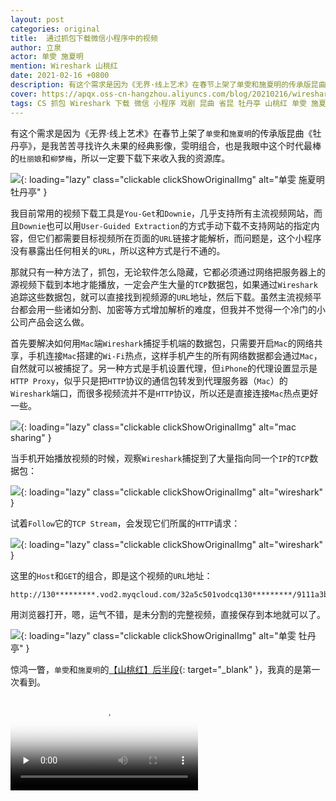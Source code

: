```yaml
---
layout: post
categories: original
title:  通过抓包下载微信小程序中的视频
author: 立泉
actor: 单雯 施夏明
mention: Wireshark 山桃红
date: 2021-02-16 +0800
description: 有这个需求是因为《无界·线上艺术》在春节上架了单雯和施夏明的传承版昆曲《牡丹亭》，是我苦苦寻找许久未果的经典影像，雯明组合，也是我眼中这个时代最棒的杜丽娘和柳梦梅，所以一定要下载下来收入我的资源库。
cover: https://apqx.oss-cn-hangzhou.aliyuncs.com/blog/20210216/wireshark_kunqv.jpg
tags: CS 抓包 Wireshark 下载 微信 小程序 戏剧 昆曲 省昆 牡丹亭 山桃红 单雯 施夏明
---
```


有这个需求是因为《无界·线上艺术》在春节上架了`单雯`和`施夏明`的传承版昆曲《牡丹亭》，是我苦苦寻找许久未果的经典影像，雯明组合，也是我眼中这个时代最棒的`杜丽娘`和`柳梦梅`，所以一定要下载下来收入我的资源库。

![](https://apqx.oss-cn-hangzhou.aliyuncs.com/blog/20210216/iphone_kunqv_mudanting.webp){: loading="lazy" class="clickable clickShowOriginalImg" alt="单雯 施夏明 牡丹亭" }

我目前常用的视频下载工具是`You-Get`和`Downie`，几乎支持所有主流视频网站，而且`Downie`也可以用`User-Guided Extraction`的方式手动下载不支持网站的指定内容，但它们都需要目标视频所在页面的`URL`链接才能解析，而问题是，这个小程序没有暴露出任何相关的`URL`，所以这种方式是行不通的。

那就只有一种方法了，抓包，无论软件怎么隐藏，它都必须通过网络把服务器上的源视频下载到本地才能播放，一定会产生大量的`TCP`数据包，如果通过`Wireshark`追踪这些数据包，就可以直接找到视频源的`URL`地址，然后下载。虽然主流视频平台都会用一些诸如分割、加密等方式增加解析的难度，但我并不觉得一个冷门的小公司产品会这么做。

首先要解决如何用`Mac`端`Wireshark`捕捉手机端的数据包，只需要开启`Mac`的网络共享，手机连接`Mac`搭建的`Wi-Fi`热点，这样手机产生的所有网络数据都会通过`Mac`，自然就可以被捕捉了。另一种方式是手机设置代理，但`iPhone`的代理设置显示是`HTTP Proxy`，似乎只是把`HTTP`协议的通信包转发到代理服务器（`Mac`）的`Wireshark`端口，而很多视频流并不是`HTTP`协议，所以还是直接连接`Mac`热点更好一些。

![](https://apqx.oss-cn-hangzhou.aliyuncs.com/blog/20210216/mac_wifi_share.webp){: loading="lazy" class="clickable clickShowOriginalImg" alt="mac sharing" }

当手机开始播放视频的时候，观察`Wireshark`捕捉到了大量指向同一个`IP`的`TCP`数据包：

![](https://apqx.oss-cn-hangzhou.aliyuncs.com/blog/20210216/wireshark_kunqv.jpg){: loading="lazy" class="clickable clickShowOriginalImg" alt="wireshark" }

试着`Follow`它的`TCP Stream`，会发现它们所属的`HTTP`请求：

![](https://apqx.oss-cn-hangzhou.aliyuncs.com/blog/20210216/wireshark_flow.jpg){: loading="lazy" class="clickable clickShowOriginalImg" alt="wireshark" }

这里的`Host`和`GET`的组合，即是这个视频的`URL`地址：

```http
http://130*********.vod2.myqcloud.com/32a5c501vodcq130*********/9111a3b75285890814193748493/************UA.mp4
```

用浏览器打开，嗯，运气不错，是未分割的完整视频，直接保存到本地就可以了。

![](https://apqx.oss-cn-hangzhou.aliyuncs.com/blog/20210216/safari_kunqv_mudanting.jpg){: loading="lazy" class="clickable clickShowOriginalImg" alt="单雯 牡丹亭" }

惊鸿一瞥，`单雯`和`施夏明`的[【山桃红】后半段](https://www.bilibili.com/video/BV1ZB4y1c7DV){: target="_blank" }，我真的是第一次看到。

<video class="responsive-video" playsinline controls preload="none" poster="https://apqx.oss-cn-hangzhou.aliyuncs.com/blog/20210216/kunqv_shantaohong.jpg">
    <source src="https://apqx.oss-cn-hangzhou.aliyuncs.com/blog/20210216/kunqv_shantaohong_h264.mp4" type="video/mp4">
</video>